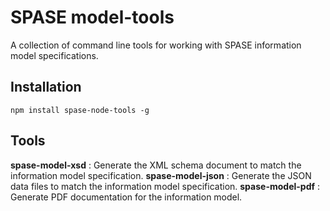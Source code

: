 # SPASE model-tools

A collection of command line tools for working with SPASE information model specifications.

## Installation

`npm install spase-node-tools -g`

## Tools

**spase-model-xsd** : Generate the XML schema document to match the information model specification.
**spase-model-json** : Generate the JSON data files to match the information model specification.
**spase-model-pdf** : Generate PDF documentation for the information model.

